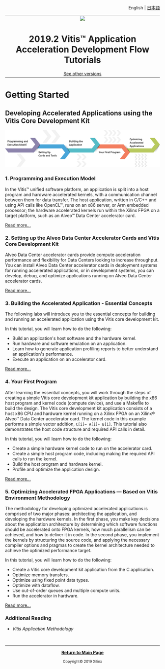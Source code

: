 <p align="right">
<a>English</a> | <a href="/docs-jp/README.md">日本語</a>
</p>

<table width="100%">
  <tr width="100%">
    <td align="center"><img src="https://www.xilinx.com/content/dam/xilinx/imgs/press/media-kits/corporate/xilinx-logo.png" width="30%"/><h1>2019.2 Vitis™ Application Acceleration Development Flow Tutorials</h1>
    <a href="https://github.com/Xilinx/SDAccel-Tutorials/branches/all">See other versions</a>
    </td>
 </tr>
 </table>

# Getting Started

## Developing Accelerated Applications using the Vitis Core Development Kit

![Pathways](images/pathway.png)

### 1. Programming and Execution Model

In the Vitis™ unified software platform, an application is split into a host program and hardware accelerated kernels, with a communication channel between them for data transfer. The host application, written in C/C++ and using API calls like OpenCL™, runs on an x86 server, or Arm embedded processor; the hardware accelerated kernels run within the Xilinx FPGA on a target platform, such as an Alveo™ Data Center accelerator card.

[Read more...](/docs/vitis-execution-model/)

### 2. Setting up the Alveo Data Center Accelerator Cards and Vitis Core Development Kit

Alveo Data Center accelerator cards provide compute acceleration performance and flexibility for Data Centers looking to increase throughput. You can install Alveo Data Center accelerator cards in deployment systems for running accelerated applications, or in development systems, you can develop, debug, and optimize applications running on Alveo Data Center accelerator cards.

[Read more...](/docs/alveo-getting-started/)

### 3. Building the Accelerated Application - Essential Concepts

The following labs will introduce you to the essential concepts for building and running an accelerated application using the Vitis core development kit.

In this tutorial, you will learn how to do the following:

- Build an application's host software and the hardware kernel.
- Run hardware and software emulation on an application.
- Learn how to generate application profiling reports to better understand an application's performance.  
- Execute an application on an accelerator card.

[Read more...](/docs/Pathway3/)

### 4. Your First Program

After learning the essential concepts, you will work through the steps of creating a simple Vitis core development kit application by building the x86 host program and kernel code (compute device), and use a Makefile to build the design. The Vitis core development kit application consists of a host x86 CPU and hardware kernel running on a Xilinx FPGA on an Xilinx® Alveo™ Data Center accelerator card. The kernel code in this example performs a simple vector addition, `C[i]= A[i]+ B[i]`. This tutorial also demonstrates the host code structure and required API calls in detail.

In this tutorial, you will learn how to do the following:

- Create a simple hardware kernel code to run on the accelerator card.
- Create a simple host program code, including making the required API calls to run the kernel.
- Build the host program and hardware kernel.
- Profile and optimize the application design.

[Read more...](/docs/my-first-program/)

### 5. Optimizing Accelerated FPGA Applications — Based on Vitis Environment Methodology

The methodology for developing optimized accelerated applications is comprised of two major phases: architecting the application, and developing the hardware kernels. In the first phase, you make key decisions about the application architecture by determining which software functions should be accelerated onto FPGA kernels, how much parallelism can be achieved, and how to deliver it in code. In the second phase, you implement the kernels by structuring the source code, and applying the necessary compiler options and pragmas to create the kernel architecture needed to achieve the optimized performance target.

In this tutorial, you will learn how to do the following:

- Create a Vitis core development kit application from the C application.
- Optimize memory transfers.
- Optimize using fixed point data types.
- Optimize with dataflow.
- Use out-of-order queues and multiple compute units.
- Run the accelerator in hardware.

[Read more...](/docs/convolution-tutorial/)

### Additional Reading

* _Vitis Application Methodology_

</br>
<hr/>
<p align="center"><b><a href="/README.md">Return to Main Page</a></b></p>

<p align="center"><sup>Copyright&copy; 2019 Xilinx</sup></p>
